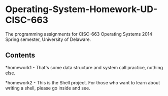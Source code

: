 Operating-System-Homework-UD-CISC-663
=====================================

The programming assignments for CISC-663 Operating Systems 2014 Spring semester, University of Delaware.

Contents
----------
*homework1 - That's some data structure and system call practice, nothing else.

*homework2 - This is the Shell project. For those who want to learn about writing a shell, please go inside and see.
